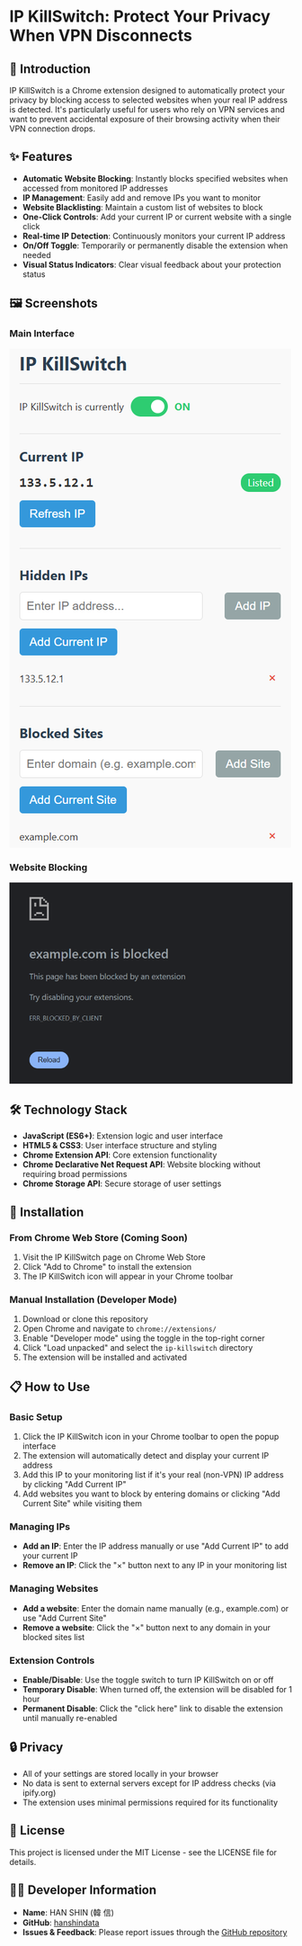 # IP KillSwitch: Protect Your Privacy When VPN Disconnects

## 📌 Introduction
IP KillSwitch is a Chrome extension designed to automatically protect your privacy by blocking access to selected websites when your real IP address is detected. It's particularly useful for users who rely on VPN services and want to prevent accidental exposure of their browsing activity when their VPN connection drops.

## ✨ Features
- **Automatic Website Blocking**: Instantly blocks specified websites when accessed from monitored IP addresses
- **IP Management**: Easily add and remove IPs you want to monitor
- **Website Blacklisting**: Maintain a custom list of websites to block
- **One-Click Controls**: Add your current IP or current website with a single click
- **Real-time IP Detection**: Continuously monitors your current IP address
- **On/Off Toggle**: Temporarily or permanently disable the extension when needed
- **Visual Status Indicators**: Clear visual feedback about your protection status

## 🖼️ Screenshots

### Main Interface
![Main Interface](screenshots/main_interface.png)

### Website Blocking
![Website Blocking](screenshots/website_blocking.png)

## 🛠️ Technology Stack
- **JavaScript (ES6+)**: Extension logic and user interface
- **HTML5 & CSS3**: User interface structure and styling
- **Chrome Extension API**: Core extension functionality
- **Chrome Declarative Net Request API**: Website blocking without requiring broad permissions
- **Chrome Storage API**: Secure storage of user settings

## 🚀 Installation

### From Chrome Web Store (Coming Soon)
1. Visit the IP KillSwitch page on Chrome Web Store
2. Click "Add to Chrome" to install the extension
3. The IP KillSwitch icon will appear in your Chrome toolbar

### Manual Installation (Developer Mode)
1. Download or clone this repository
2. Open Chrome and navigate to `chrome://extensions/`
3. Enable "Developer mode" using the toggle in the top-right corner
4. Click "Load unpacked" and select the `ip-killswitch` directory
5. The extension will be installed and activated

## 📋 How to Use

### Basic Setup
1. Click the IP KillSwitch icon in your Chrome toolbar to open the popup interface
2. The extension will automatically detect and display your current IP address
3. Add this IP to your monitoring list if it's your real (non-VPN) IP address by clicking "Add Current IP"
4. Add websites you want to block by entering domains or clicking "Add Current Site" while visiting them

### Managing IPs
- **Add an IP**: Enter the IP address manually or use "Add Current IP" to add your current IP
- **Remove an IP**: Click the "×" button next to any IP in your monitoring list

### Managing Websites
- **Add a website**: Enter the domain name manually (e.g., example.com) or use "Add Current Site"
- **Remove a website**: Click the "×" button next to any domain in your blocked sites list

### Extension Controls
- **Enable/Disable**: Use the toggle switch to turn IP KillSwitch on or off
- **Temporary Disable**: When turned off, the extension will be disabled for 1 hour
- **Permanent Disable**: Click the "click here" link to disable the extension until manually re-enabled

## 🔒 Privacy
- All of your settings are stored locally in your browser
- No data is sent to external servers except for IP address checks (via ipify.org)
- The extension uses minimal permissions required for its functionality

## 📄 License
This project is licensed under the MIT License - see the LICENSE file for details.

## 👨‍💻 Developer Information
- **Name**: HAN SHIN (韓 信)
- **GitHub**: [hanshindata](https://github.com/hanshindata)
- **Issues & Feedback**: Please report issues through the [GitHub repository](https://github.com/hanshindata/ip-killswitch/issues)
